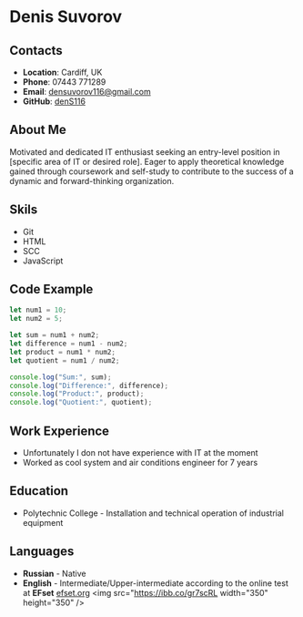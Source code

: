 # Denis Suvorov
## Contacts
- **Location**: Cardiff, UK
- **Phone**: 07443 771289
- **Email**: densuvorov116@gmail.com
- **GitHub**: [denS116](https://www.github.com/DenS116)
## About Me
Motivated and dedicated IT enthusiast seeking an entry-level position in [specific area of IT or desired role]. Eager to apply theoretical knowledge gained through coursework and self-study to contribute to the success of a dynamic and forward-thinking organization.
## Skils
- Git
- HTML
- SCC
- JavaScript
## Code Example 


```javascript
let num1 = 10;
let num2 = 5;

let sum = num1 + num2;
let difference = num1 - num2;
let product = num1 * num2;
let quotient = num1 / num2;

console.log("Sum:", sum);
console.log("Difference:", difference);
console.log("Product:", product);
console.log("Quotient:", quotient);
```


## Work Experience
- Unfortunately I don not have experience with IT at the moment
- Worked as cool system and air conditions engineer for 7 years 
## Education
- Polytechnic College - Installation and technical operation of industrial equipment
## Languages
- **Russian** - Native
- **English** - Intermediate/Upper-intermediate according to the online test at **EFset** [efset.org](https://www.efset.org/)
<img src="https://ibb.co/gr7scRL width="350" height="350" />
